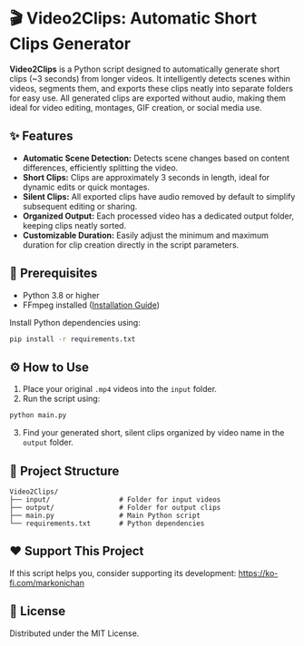 ﻿# 🎬 Video2Clips: Automatic Short Clips Generator

**Video2Clips** is a Python script designed to automatically generate short clips (~3 seconds) from longer videos. It intelligently detects scenes within videos, segments them, and exports these clips neatly into separate folders for easy use. All generated clips are exported without audio, making them ideal for video editing, montages, GIF creation, or social media use.

## ✨ Features

- **Automatic Scene Detection:** Detects scene changes based on content differences, efficiently splitting the video.
- **Short Clips:** Clips are approximately 3 seconds in length, ideal for dynamic edits or quick montages.
- **Silent Clips:** All exported clips have audio removed by default to simplify subsequent editing or sharing.
- **Organized Output:** Each processed video has a dedicated output folder, keeping clips neatly sorted.
- **Customizable Duration:** Easily adjust the minimum and maximum duration for clip creation directly in the script parameters.

## 🚀 Prerequisites

- Python 3.8 or higher
- FFmpeg installed ([Installation Guide](https://ffmpeg.org/download.html))

Install Python dependencies using:

```bash
pip install -r requirements.txt
```

## ⚙️ How to Use

1. Place your original `.mp4` videos into the `input` folder.
2. Run the script using:

```bash
python main.py
```

3. Find your generated short, silent clips organized by video name in the `output` folder.

## 📂 Project Structure

```
Video2Clips/
├── input/                 # Folder for input videos
├── output/                # Folder for output clips
├── main.py                # Main Python script
└── requirements.txt       # Python dependencies
```

## ❤️ Support This Project

If this script helps you, consider supporting its development: 
https://ko-fi.com/markonichan

## 📜 License

Distributed under the MIT License.

